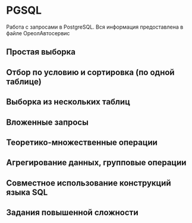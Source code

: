 # PGSQL
Работа с запросами в PostgreSQL. 
Вся информация предоставлена в файле ОреолАвтосервис

## Простая выборка
## Отбор по условию и сортировка (по одной таблице)
## Выборка из нескольких таблиц
## Вложенные запросы
## Теоретико-множественные операции
## Агрегирование данных, групповые операции
## Совместное использование конструкций языка SQL
## Задания повышенной сложности
